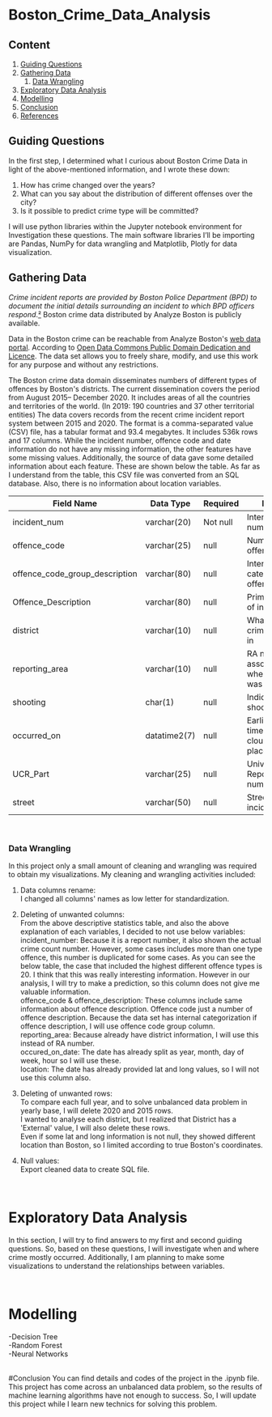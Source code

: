 # Boston_Crime_Data_Analysis
## Content
1. [Guiding Questions](#1)
2. [Gathering Data](#2)
   1. [Data Wrangling](#3)
3. [Exploratory Data Analysis](#4)
4. [Modelling](#5)
5. [Conclusion](#6) 
6. [References](#7)
<a id = "1"></a><br>
## Guiding Questions
In the first step, I determined what I curious about Boston Crime Data in light of the above-mentioned information, and I wrote these down:

1. How has crime changed over the years?
1. What can you say about the distribution of different offenses over the city?
1. Is it possible to predict crime type will be committed?

I will use python libraries within the Jupyter notebook environment for Investigation these questions. The main software libraries I’ll be importing are Pandas, NumPy for data wrangling and Matplotlib, Plotly for data visualization.
<a id = "2"></a><br>
## Gathering Data

_Crime incident reports are provided by Boston Police Department (BPD) to document the initial details surrounding an incident to which BPD officers respond_.[²](https://data.boston.gov/dataset/crime-incident-reports-august-2015-to-date-source-new-system/resource/12cb3883-56f5-47de-afa5-3b1cf61b257b?inner_span=True) Boston crime data distributed by Analyze Boston is publicly available. </n>

Data in the Boston crime can be reachable from Analyze Boston's [web data portal](https://data.boston.gov/dataset/crime-incident-reports-august-2015-to-date-source-new-system/resource/12cb3883-56f5-47de-afa5-3b1cf61b257b?inner_span=True). According to [Open Data Commons Public Domain Dedication and Licence](http://opendefinition.org/licenses/odc-pddl/). The data set allows you to freely share, modify, and use this work for any purpose and without any restrictions.</n>

The Boston crime data domain disseminates numbers of different types of offences by Boston's districts. The current dissemination covers the period from August 2015– December 2020. It includes areas of all the countries and territories of the world. (In 2019: 190 countries and 37 other territorial entities) The data covers records from the recent crime incident report system between 2015 and 2020. The format is a comma-separated value (CSV) file, has a tabular format and 93.4 megabytes. It includes 536k rows and 17 columns.</n> 
While the incident number, offence code and date information do not have any missing information, the other features have some missing values. Additionally, the source of data gave some detailed information about each feature. These are shown below the table. As far as I understand from the table, this CSV file was converted from an SQL database. Also, there is no information about location variables.

| Field Name| Data Type| Required| Description |
| --------- | ---------|---------|------------ |
| incident_num| varchar(20)|Not null|Internal BPD report number
| offence_code|varchar(25)|null|Numerical code of offence description 
| offence_code_group_description| varchar(80)|null|Internal categorization of offence_description
|Offence_Description|varchar(80)|null|Primary descriptor of incident
|district|varchar(10)|null|What district the crime was reported in
|reporting_area|varchar(10)|null|RA number associated with the where the crime was reported from.
|shooting|char(1)|null|Indicated a shooting took place
|occurred_on|datatime2(7)|null|Earliest date and time the incident cloud have taken place
|UCR_Part|varchar(25)|null|Universal Crime Reporting Part number(1,2,3)
|street|varchar(50)|null| Street name the incident took place

<a id = "3"></a><br>
### Data Wrangling

In this project only a small amount of cleaning and wrangling was required to obtain my visualizations. My cleaning and wrangling activities included:

1. Data columns rename:<br>
   I changed all columns' names as low letter for standardization.

1. Deleting of unwanted columns:<br>
   From the above descriptive statistics table, and also the above explanation of each variables, I decided to not use below variables:<br>
   incident_number: Because it is a report number, it also shown the actual crime count number. However, some cases includes more than one type offence, this number is duplicated for some cases. As you can see the below table, the case that included the highest different offence types is 20. I think that this was really interesting information. However in our analysis, I will try to make a prediction, so this column does not give me valuable information.<br>
   offence_code & offence_description: These columns include same information about offence description. Offence code just a number of offence description. Because the data set has internal categorization if offence description, I will use offence code group column.<br>
   reporting_area: Because already have district information, I will use this instead of RA number.<br>
   occured_on_date: The date has already split as year, month, day of week, hour so I will use these.<br>
   location: The date has already provided lat and long values, so I will not use this column also.<br>
   
1. Deleting of unwanted rows:<br>
   To compare each full year, and to solve unbalanced data problem in yearly base, I will delete 2020 and 2015 rows.<br>
   I wanted to analyse each district, but I realized that District has a 'External' value, I will also delete these rows.<br>
   Even if some lat and long information is not null, they showed different location than Boston, so I limited according to true Boston's coordinates.<br>
    
1. Null values:<br>
   Export cleaned data to create SQL file.
   
<a id = "4"></a><br>   
# Exploratory Data Analysis 

In this section, I will try to find answers to my first and second guiding questions. So, based on these questions, I will investigate when and where crime mostly occurred. Additionally, I am planning to make some visualizations to understand the relationships between variables.

<a id = "5"></a><br>   
# Modelling
 -Decision Tree<br>
 -Random Forest<br>
 -Neural Networks<br>
 
 <a id = "6"></a><br>
 #Conclusion
 You can find details and codes of the project in the .ipynb file. This project has come across an unbalanced data problem, so the results of machine learning algorithms have not enough to success. So, I will update this project while I learn new technics for solving this problem.

